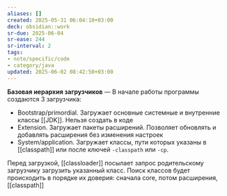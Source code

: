 ```yaml
---
aliases: []
created: 2025-05-31 06:04:10+03:00
deck: obsidian::work
sr-due: 2025-06-04
sr-ease: 244
sr-interval: 2
tags:
- note/specific/code
- category/java
updated: 2025-06-02 08:42:50+03:00
---
```


**Базовая иерархия загрузчиков**
—
В начале работы программы создаются 3 загрузчика:
- Bootstrap/primordial. Загружает основные системные и внутренние классы [[JDK]]. Нельзя создать в коде
- Extension. Загружает пакеты расширений. Позволяет обновлять и добавлять расширения без изменения настроек
- System/application. Загружает классы, пути которых указаны в [[classpath]] или после ключей `-classpath` или `-cp`.

Перед загрузкой, [[classloader]] посылает запрос родительскому загрузчику загрузить указанный класс. Поиск классов будет происходить в порядке их доверия: сначала core, потом расширения, [[classpath]]